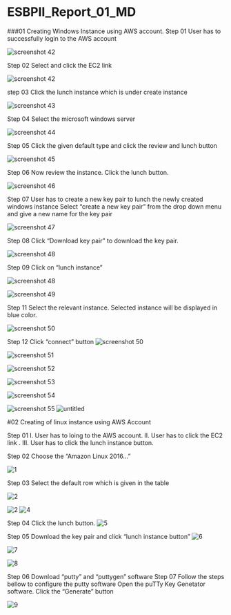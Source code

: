 # ESBPII_Report_01_MD
###01 Creating Windows Instance using AWS account.
Step 01
User has to successfully login to the AWS account

![screenshot 42](https://cloud.githubusercontent.com/assets/19299815/17270208/4506ff3c-567b-11e6-9fdd-5783bbd1d0b5.png)


Step 02
Select and click the EC2 link

![screenshot 42](https://cloud.githubusercontent.com/assets/19299815/17270208/4506ff3c-567b-11e6-9fdd-5783bbd1d0b5.png)


step 03
Click the lunch instance which is under create instance

![screenshot 43](https://cloud.githubusercontent.com/assets/19299815/17270216/70098358-567b-11e6-9737-bcfc1b61fa30.png)


Step 04 
Select the microsoft windows server

![screenshot 44](https://cloud.githubusercontent.com/assets/19299815/17270305/2708635c-567d-11e6-9334-a44e34db4812.png)


Step 05
Click the given default type and click the review and lunch button 

![screenshot 45](https://cloud.githubusercontent.com/assets/19299815/17270316/4ea63c22-567d-11e6-991b-07ff623de609.png)


Step 06
Now review the instance. Click the lunch button.

![screenshot 46](https://cloud.githubusercontent.com/assets/19299815/17270325/97303fba-567d-11e6-88c2-140564379117.png)


Step 07
User has to create a new key pair to lunch the newly created windows instance
Select “create a new key pair” from the drop down menu and give a new name for the key pair

![screenshot 47](https://cloud.githubusercontent.com/assets/19299815/17270330/b48bb7b0-567d-11e6-93af-6e1762682ab5.png)


Step 08
Click “Download key pair” to download the key pair. 

![screenshot 48](https://cloud.githubusercontent.com/assets/19299815/17270335/f09853d0-567d-11e6-9b7f-c37d2ce24678.png)


Step 09
Click on “lunch instance”

![screenshot 48](https://cloud.githubusercontent.com/assets/19299815/17270352/478ff314-567e-11e6-9a4c-487808cde93c.png)

![screenshot 49](https://cloud.githubusercontent.com/assets/19299815/17270399/5ef82840-567f-11e6-90e6-5299cf5da22c.png)

Step 11
Select the relevant instance.
Selected instance will be displayed in blue color.

![screenshot 50](https://cloud.githubusercontent.com/assets/19299815/17270420/cbc7f9fa-567f-11e6-84c4-76fe6eb7a9a4.png)


Step 12
Click “connect” button
![screenshot 50](https://cloud.githubusercontent.com/assets/19299815/17270420/cbc7f9fa-567f-11e6-84c4-76fe6eb7a9a4.png)


![screenshot 51](https://cloud.githubusercontent.com/assets/19299815/17270455/7faed128-5680-11e6-818a-587db0f44622.png)

![screenshot 52](https://cloud.githubusercontent.com/assets/19299815/17270469/ecd0ec32-5680-11e6-856e-338e20252789.png)


![screenshot 53](https://cloud.githubusercontent.com/assets/19299815/17270478/16d5820e-5681-11e6-8688-ba373163a832.png)

![screenshot 54](https://cloud.githubusercontent.com/assets/19299815/17270544/86157b96-5682-11e6-8259-68510c82d373.png)


![screenshot 55](https://cloud.githubusercontent.com/assets/19299815/17270564/04c99df0-5683-11e6-87e5-b8fed7be5787.png)
![untitled](https://cloud.githubusercontent.com/assets/19299815/17270562/ff916dfe-5682-11e6-918a-1d7cd1188d09.png)


#02 Creating of linux instance using AWS Account


Step 01
I.	User has to loing to the AWS account.
II.	User has to click the EC2 link .
III.	User has to click the lunch instance button.

Step 02
Choose the “Amazon Linux 2016…”

![1](https://cloud.githubusercontent.com/assets/19299815/17270587/65cff054-5683-11e6-97db-7ccb078342f9.jpg)

Step 03
Select the default row which is given in the table

![2](https://cloud.githubusercontent.com/assets/19299815/17270606/e0360838-5683-11e6-994f-7e2130814b17.jpg)



![2](https://cloud.githubusercontent.com/assets/19299815/17270606/e0360838-5683-11e6-994f-7e2130814b17.jpg)
![4](https://cloud.githubusercontent.com/assets/19299815/17270618/5866deae-5684-11e6-815f-f596467e6cae.jpg)




Step 04
Click the lunch button. 
![5](https://cloud.githubusercontent.com/assets/19299815/17270632/b746a2ec-5684-11e6-9780-7f37d67a4654.jpg)

Step 05
Download the key pair and click “lunch instance button”
![6](https://cloud.githubusercontent.com/assets/19299815/17270633/c5f1d780-5684-11e6-9686-8bf513ae491d.jpg)

![7](https://cloud.githubusercontent.com/assets/19299815/17270635/e6a0d990-5684-11e6-9261-6b80939b7967.png)

![8](https://cloud.githubusercontent.com/assets/19299815/17270636/e6a79bae-5684-11e6-85db-f6f896f165b8.png)


Step 06
Download “putty” and “puttygen” software
Step 07 
Follow the steps bellow to configure the putty software
Open the puTTy Key Genetator software.
Click the “Generate” button

![9](https://cloud.githubusercontent.com/assets/19299815/17270681/a0f515f8-5686-11e6-83d8-86c8b6e2efb8.jpg)





























































































